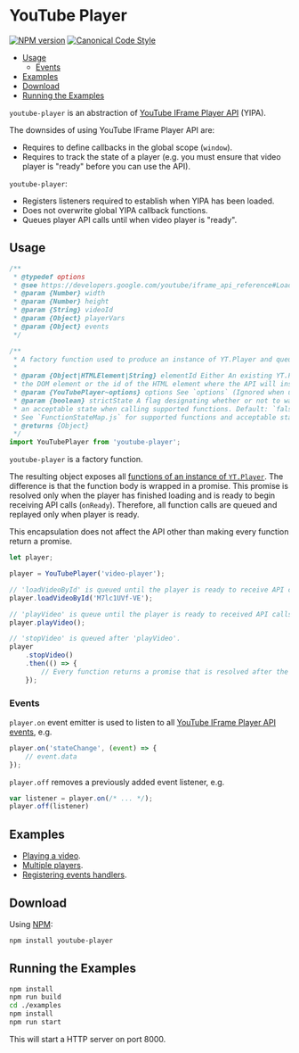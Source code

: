 # YouTube Player

[![NPM version](http://img.shields.io/npm/v/youtube-player.svg?style=flat-square)](https://www.npmjs.com/package/youtube-player)
[![Canonical Code Style](https://img.shields.io/badge/code%20style-canonical-blue.svg?style=flat-square)](https://github.com/gajus/canonical)

* [Usage](#usage)
    * [Events](#events)
* [Examples](#examples)
* [Download](#download)
* [Running the Examples](#running-the-examples)

`youtube-player` is an abstraction of [YouTube IFrame Player API](https://developers.google.com/youtube/iframe_api_reference) (YIPA).

The downsides of using YouTube IFrame Player API are:

* Requires to define callbacks in the global scope (`window`).
* Requires to track the state of a player (e.g. you must ensure that video player is "ready" before you can use the API).

`youtube-player`:

* Registers listeners required to establish when YIPA has been loaded.
* Does not overwrite global YIPA callback functions.
* Queues player API calls until when video player is "ready".

##

## Usage

```js
/**
 * @typedef options
 * @see https://developers.google.com/youtube/iframe_api_reference#Loading_a_Video_Player
 * @param {Number} width
 * @param {Number} height
 * @param {String} videoId
 * @param {Object} playerVars
 * @param {Object} events
 */

/**
 * A factory function used to produce an instance of YT.Player and queue function calls and proxy events of the resulting object.
 *
 * @param {Object|HTMLElement|String} elementId Either An existing YT.Player instance,
 * the DOM element or the id of the HTML element where the API will insert an <iframe>.
 * @param {YouTubePlayer~options} options See `options` (Ignored when using an existing YT.Player instance).
 * @param {boolean} strictState A flag designating whether or not to wait for
 * an acceptable state when calling supported functions. Default: `false`.
 * See `FunctionStateMap.js` for supported functions and acceptable states.
 * @returns {Object}
 */
import YouTubePlayer from 'youtube-player';
```

`youtube-player` is a factory function.

 The resulting object exposes all [functions of an instance of `YT.Player`](https://developers.google.com/youtube/iframe_api_reference#Functions). The difference is that the function body is wrapped in a promise. This promise is resolved only when the player has finished loading and is ready to begin receiving API calls (`onReady`). Therefore, all function calls are queued and replayed only when player is ready.

 This encapsulation does not affect the API other than making every function return a promise.

```js
let player;

player = YouTubePlayer('video-player');

// 'loadVideoById' is queued until the player is ready to receive API calls.
player.loadVideoById('M7lc1UVf-VE');

// 'playVideo' is queue until the player is ready to received API calls and after 'loadVideoById' has been called.
player.playVideo();

// 'stopVideo' is queued after 'playVideo'.
player
    .stopVideo()
    .then(() => {
        // Every function returns a promise that is resolved after the target function has been executed.
    });
```

### Events

`player.on` event emitter is used to listen to all [YouTube IFrame Player API events](https://developers.google.com/youtube/iframe_api_reference#Events), e.g.

```js
player.on('stateChange', (event) => {
    // event.data
});
 ```
 
`player.off` removes a previously added event listener, e.g.

```js
var listener = player.on(/* ... */);
player.off(listener)
```

## Examples

* [Playing a video](./examples/src/playing-video/index.html).
* [Multiple players](./examples/src/multiple-players/index.html).
* [Registering events handlers](./examples/src/registering-event-handlers/index.html).

## Download

Using [NPM](https://www.npmjs.org/):

```sh
npm install youtube-player
```

## Running the Examples

```sh
npm install
npm run build
cd ./examples
npm install
npm run start
```

This will start a HTTP server on port 8000.
